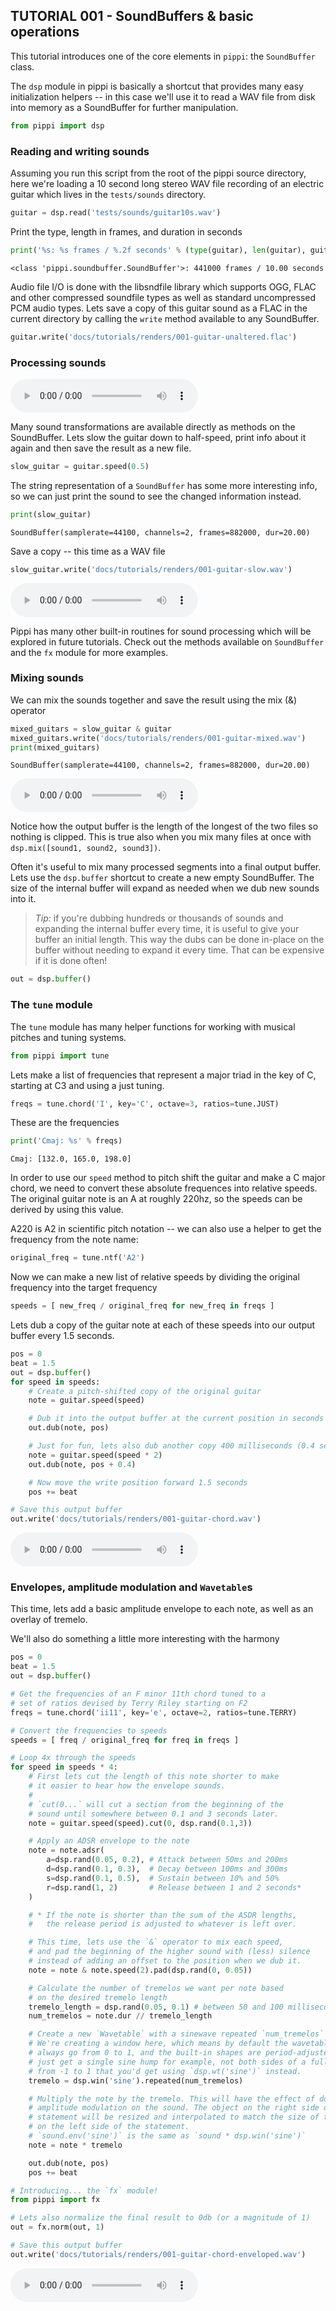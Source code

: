 ## TUTORIAL 001 - SoundBuffers & basic operations

This tutorial introduces one of the core elements in `pippi`: 
the `SoundBuffer` class. 

The `dsp` module in pippi is basically a shortcut that provides 
many easy initialization helpers -- in this case we'll use it to 
read a WAV file from disk into memory as a SoundBuffer for further 
manipulation.


```python
from pippi import dsp
```



### Reading and writing sounds

Assuming you run this script from the root of the pippi source directory, 
here we're loading a 10 second long stereo WAV file recording of an 
electric guitar which lives in the `tests/sounds` directory.


```python
guitar = dsp.read('tests/sounds/guitar10s.wav')
```



Print the type, length in frames, and duration in seconds


```python
print('%s: %s frames / %.2f seconds' % (type(guitar), len(guitar), guitar.dur))
```

```
<class 'pippi.soundbuffer.SoundBuffer'>: 441000 frames / 10.00 seconds
```



Audio file I/O is done with the libsndfile library which supports 
OGG, FLAC and other compressed soundfile types as well as standard 
uncompressed PCM audio types. Lets save a copy of this guitar sound 
as a FLAC in the current directory by calling the `write` method available 
to any SoundBuffer.


```python
guitar.write('docs/tutorials/renders/001-guitar-unaltered.flac')
```



### Processing sounds

<audio src="/docs/tutorials/renders/001-guitar-unaltered.ogg" controls></audio>

Many sound transformations are available directly as methods on the SoundBuffer.
Lets slow the guitar down to half-speed, print info about it again and then save the 
result as a new file.


```python
slow_guitar = guitar.speed(0.5)
```



The string representation of a `SoundBuffer` has some more interesting info, so we can 
just print the sound to see the changed information instead.


```python
print(slow_guitar)
```

```
SoundBuffer(samplerate=44100, channels=2, frames=882000, dur=20.00)
```



Save a copy -- this time as a WAV file


```python
slow_guitar.write('docs/tutorials/renders/001-guitar-slow.wav')
```



<audio src="/docs/tutorials/renders/001-guitar-slow.ogg" controls></audio>

Pippi has many other built-in routines for sound processing which will be explored in future tutorials. 
Check out the methods available on `SoundBuffer` and the `fx` module for more examples.

### Mixing sounds

We can mix the sounds together and save the result using the mix (&) operator


```python
mixed_guitars = slow_guitar & guitar
mixed_guitars.write('docs/tutorials/renders/001-guitar-mixed.wav')
print(mixed_guitars)
```

```
SoundBuffer(samplerate=44100, channels=2, frames=882000, dur=20.00)
```



<audio src="/docs/tutorials/renders/001-guitar-mixed.ogg" controls></audio>

Notice how the output buffer is the length of the longest of the two files so nothing is clipped. 
This is true also when you mix many files at once with `dsp.mix([sound1, sound2, sound3])`.

Often it's useful to mix many processed segments into a final output buffer. Lets use the `dsp.buffer` shortcut to create a 
new empty SoundBuffer. The size of the internal buffer will expand as needed when we dub new sounds into it.

> *Tip:* if you're dubbing hundreds or thousands of sounds and expanding the internal buffer every time, it is 
> useful to give your buffer an initial length. This way the dubs can be done in-place on the buffer without 
> needing to expand it every time. That can be expensive if it is done often!


```python
out = dsp.buffer()
```



### The `tune` module

The `tune` module has many helper functions for working with musical pitches and tuning systems.


```python
from pippi import tune
```



Lets make a list of frequencies that represent a major triad in the key of C, starting at C3 and using a just tuning.


```python
freqs = tune.chord('I', key='C', octave=3, ratios=tune.JUST)
```



These are the frequencies


```python
print('Cmaj: %s' % freqs)
```

```
Cmaj: [132.0, 165.0, 198.0]
```



In order to use our `speed` method to pitch shift the guitar and make a C major chord, 
we need to convert these absolute frequences into relative speeds. The original guitar 
note is an A at roughly 220hz, so the speeds can be derived by using this value.

A220 is A2 in scientific pitch notation -- we can also use a helper to get the frequency 
from the note name:


```python
original_freq = tune.ntf('A2')
```



Now we can make a new list of relative speeds by dividing the original frequency into the target frequency


```python
speeds = [ new_freq / original_freq for new_freq in freqs ]
```



Lets dub a copy of the guitar note at each of these speeds into our output buffer every 1.5 seconds.


```python
pos = 0  
beat = 1.5
out = dsp.buffer()
for speed in speeds:
    # Create a pitch-shifted copy of the original guitar
    note = guitar.speed(speed)

    # Dub it into the output buffer at the current position in seconds
    out.dub(note, pos)

    # Just for fun, lets also dub another copy 400 milliseconds (0.4 seconds) later that's an octave higher
    note = guitar.speed(speed * 2)
    out.dub(note, pos + 0.4) 

    # Now move the write position forward 1.5 seconds
    pos += beat

# Save this output buffer
out.write('docs/tutorials/renders/001-guitar-chord.wav')
```



<audio src="/docs/tutorials/renders/001-guitar-chord.ogg" controls></audio>

### Envelopes, amplitude modulation and `Wavetable`s

This time, lets add a basic amplitude envelope to each note, as well as an overlay of tremelo.

We'll also do something a little more interesting with the harmony


```python
pos = 0  
beat = 1.5
out = dsp.buffer()

# Get the frequencies of an F minor 11th chord tuned to a 
# set of ratios devised by Terry Riley starting on F2
freqs = tune.chord('ii11', key='e', octave=2, ratios=tune.TERRY)

# Convert the frequencies to speeds
speeds = [ freq / original_freq for freq in freqs ]

# Loop 4x through the speeds
for speed in speeds * 4:
    # First lets cut the length of this note shorter to make 
    # it easier to hear how the envelope sounds.
    #
    # `cut(0...` will cut a section from the beginning of the 
    # sound until somewhere between 0.1 and 3 seconds later.
    note = guitar.speed(speed).cut(0, dsp.rand(0.1,3))

    # Apply an ADSR envelope to the note
    note = note.adsr(
        a=dsp.rand(0.05, 0.2), # Attack between 50ms and 200ms
        d=dsp.rand(0.1, 0.3),  # Decay between 100ms and 300ms
        s=dsp.rand(0.1, 0.5),  # Sustain between 10% and 50%
        r=dsp.rand(1, 2)       # Release between 1 and 2 seconds*
    )

    # * If the note is shorter than the sum of the ASDR lengths, 
    #   the release period is adjusted to whatever is left over.

    # This time, lets use the `&` operator to mix each speed, 
    # and pad the beginning of the higher sound with (less) silence 
    # instead of adding an offset to the position when we dub it.
    note = note & note.speed(2).pad(dsp.rand(0, 0.05))

    # Calculate the number of tremelos we want per note based 
    # on the desired tremelo length
    tremelo_length = dsp.rand(0.05, 0.1) # between 50 and 100 milliseconds
    num_tremelos = note.dur // tremelo_length

    # Create a new `Wavetable` with a sinewave repeated `num_tremelos` times.
    # We're creating a window here, which means by default the wavetable will 
    # always go from 0 to 1, and the built-in shapes are period-adjusted so you 
    # just get a single sine hump for example, not both sides of a full sinewave 
    # from -1 to 1 that you'd get using `dsp.wt('sine')` instead.
    tremelo = dsp.win('sine').repeated(num_tremelos) 

    # Multiply the note by the tremelo. This will have the effect of doing an 
    # amplitude modulation on the sound. The object on the right side of the 
    # statement will be resized and interpolated to match the size of the object 
    # on the left side of the statement. 
    # `sound.env('sine')` is the same as `sound * dsp.win('sine')`
    note = note * tremelo

    out.dub(note, pos)
    pos += beat

# Introducing... the `fx` module! 
from pippi import fx

# Lets also normalize the final result to 0db (or a magnitude of 1)
out = fx.norm(out, 1)

# Save this output buffer
out.write('docs/tutorials/renders/001-guitar-chord-enveloped.wav')
```



<audio src="/docs/tutorials/renders/001-guitar-chord-enveloped.ogg" controls></audio>


